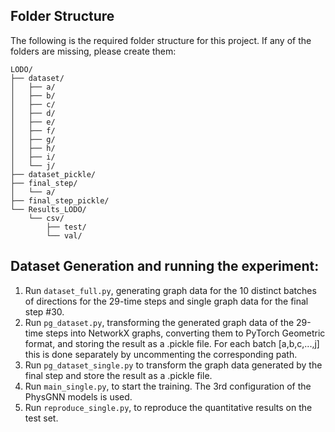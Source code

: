 ## Folder Structure

The following is the required folder structure for this project. If any of the folders are missing, please create them:

```
LODO/
├── dataset/
│   ├── a/
│   ├── b/
│   ├── c/
│   ├── d/
│   ├── e/
│   ├── f/
│   ├── g/
│   ├── h/
│   ├── i/
│   └── j/
├── dataset_pickle/
├── final_step/
│   └── a/
├── final_step_pickle/
└── Results_LODO/
    └── csv/
        ├── test/
        └── val/
```

## Dataset Generation and running the experiment:
1. Run `dataset_full.py`, generating graph data for the 10 distinct batches of directions for the 29-time steps and single graph data for the final step #30.
2. Run `pg_dataset.py`, transforming the generated graph data of the 29-time steps into NetworkX graphs, converting them to PyTorch Geometric format, and storing the result as a .pickle file. For each batch [a,b,c,...,j] this is done separately by uncommenting the corresponding path.
3. Run `pg_dataset_single.py` to transform the graph data generated by the final step and store the result as a .pickle file.
4. Run `main_single.py`, to start the training. The 3rd configuration of the PhysGNN models is used.
5. Run `reproduce_single.py`, to reproduce the quantitative results on the test set.
